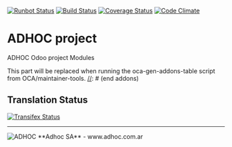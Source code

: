 [![Runbot Status](http://runbot.adhoc.com.ar/runbot/badge/flat/20/9.0.svg)](http://runbot.adhoc.com.ar/runbot/repo/github-com-ingadhoc-project-20)
[![Build Status](https://travis-ci.org/ingadhoc/project.svg?branch=9.0)](https://travis-ci.org/ingadhoc/project)
[![Coverage Status](https://coveralls.io/repos/ingadhoc/project/badge.png?branch=9.0)](https://coveralls.io/r/ingadhoc/project?branch=9.0)
[![Code Climate](https://codeclimate.com/github/ingadhoc/project/badges/gpa.svg)](https://codeclimate.com/github/ingadhoc/project)

# ADHOC project

ADHOC Odoo project Modules

[//]: # (addons)
This part will be replaced when running the oca-gen-addons-table script from OCA/maintainer-tools.
[//]: # (end addons)

Translation Status
------------------
[![Transifex Status](https://www.transifex.com/projects/p/ingadhoc-project-9-0/chart/image_png)](https://www.transifex.com/projects/p/ingadhoc-project-9-0)

----

<img alt="ADHOC" src="http://fotos.subefotos.com/83fed853c1e15a8023b86b2b22d6145bo.png" />
**Adhoc SA** - www.adhoc.com.ar
